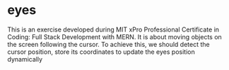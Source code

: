 # eyes
This is an exercise developed during MIT xPro Professional Certificate in Coding: Full Stack Development with MERN. It is about moving objects on the screen following the cursor. To achieve this, we should detect the cursor position, store its coordinates to update the eyes position dynamically
